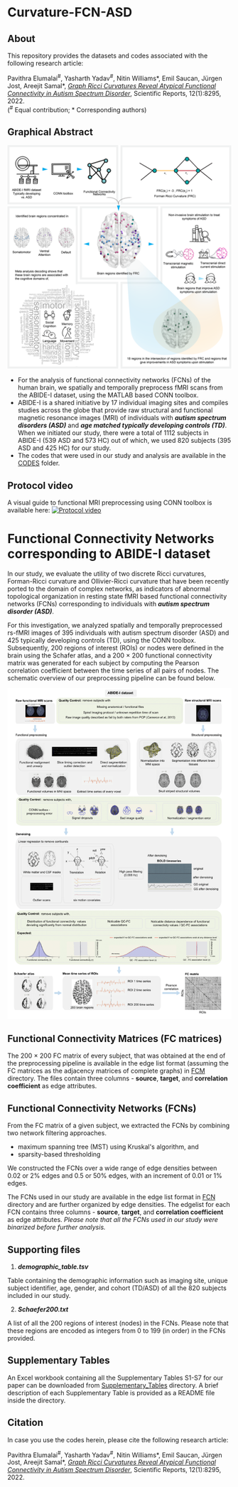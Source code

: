 # Curvature-FCN-ASD

## About
This repository provides the datasets and codes associated with the following research article:<br>

Pavithra Elumalai<sup>#</sup>, Yasharth Yadav<sup>#</sup>, Nitin Williams*, Emil Saucan, Jürgen Jost, Areejit Samal*, [<i>Graph Ricci Curvatures Reveal Atypical Functional Connectivity in Autism Spectrum Disorder</i>](https://www.nature.com/articles/s41598-022-12171-y), Scientific Reports, 12(1):8295, 2022.<br>
(<sup>#</sup> Equal contribution; * Corresponding authors)

## Graphical Abstract
![network example](https://github.com/asamallab/Curvature-FCN-ASD/blob/main/GraphicalAbstract.png)


* For the analysis of functional connectivity networks (FCNs) of the human brain, we spatially and temporally preprocess fMRI scans from the ABIDE-I dataset, using the MATLAB based CONN toolbox.
* ABIDE-I is a shared initiative by 17 individual imaging sites and compiles studies across the globe that provide raw structural and functional magnetic resonance images (MRI) of individuals with _**autism spectrum disorders (ASD)**_ and _**age matched typically developing controls (TD)**_. When we initiated our study, there were a total of 1112 subjects in ABIDE-I (539 ASD and 573 HC) out of which, we used 820 subjects (395 ASD and 425 HC) for our study. 
* The codes that were used in our study and analysis are available in the [CODES](https://github.com/asamallab/Curvature-FCN-ASD/tree/main/CODES) folder.


## Protocol video 
A visual guide to functional MRI preprocessing using CONN toolbox is available here:
[![Protocol video](https://img.youtube.com/vi/ch7-dOA-Vlo/0.jpg)](https://www.youtube.com/watch?v=ch7-dOA-Vlo)

# Functional Connectivity Networks corresponding to ABIDE-I dataset

In our study, we evaluate the utility of two discrete Ricci curvatures, Forman-Ricci curvature and Ollivier-Ricci curvature that have been recently ported to the domain of complex networks, as indicators of abnormal topological organization in resting state fMRI based functional connectivity networks (FCNs) corresponding to individuals with **_autism spectrum disorder (ASD)_**. 

For this investigation, we analyzed spatially and temporally preprocessed rs-fMRI images of 395 individuals with autism spectrum disorder (ASD) and 425 typically developing controls (TD), using the CONN toolbox. Subsequently, 200 regions of interest (ROIs) or nodes were defined in the brain using the Schafer atlas, and a 200 × 200 functional connectivity matrix was generated for each subject by computing the Pearson correlation coefficient between the time series of all pairs of nodes. The schematic overview of our preprocessing pipeline can be found below.

![schema image](https://github.com/asamallab/Curvature-FCN-ASD/blob/main/README-SchemaImage.png)

## Functional Connectivity Matrices (FC matrices)

The 200 × 200 FC matrix of every subject, that was obtained at the end of the preprocessing pipeline is available in the edge list format (assuming the FC matrices as the adjacency matrices of complete graphs) in [FCM](https://github.com/asamallab/Curvature-FCN-ASD/tree/main/FCM) directory.
The files contain three columns - **source**, **target**, and **correlation coefficient** as edge attributes.

## Functional Connectivity Networks (FCNs)

From the FC matrix of a given subject, we extracted the FCNs by combining two network filtering approaches.

* maximum spanning tree (MST) using Kruskal's algorithm, and 
* sparsity-based thresholding 

We constructed the FCNs over a wide range of edge densities between 0.02 or 2% edges and 0.5 or 50% edges, with an increment of 0.01 or 1% edges. 

The FCNs used in our study are available in the edge list format in [FCN](https://github.com/asamallab/Curvature-FCN-ASD/tree/main/FCN) directory and are further organized by edge densities.
The edgelist for each FCN contains three columns - **source**, **target**, and **correlation coefficient** as edge attributes.
_Please note that all the FCNs used in our study were binarized before further analysis._

## Supporting files

1. **_demographic_table.tsv_**

Table containing the demographic information such as imaging site, unique subject identifier, age, gender, and cohort (TD/ASD) of all the 820 subjects included in our study.

2. **_Schaefer200.txt_**

A list of all the 200 regions of interest (nodes) in the FCNs. Please note that these regions are encoded as integers from 0 to 199 (in order) in the FCNs provided.

## Supplementary Tables

An Excel workbook containing all the Supplementary Tables S1-S7 for our paper can be downloaded from [Supplementary_Tables](https://github.com/asamallab/Curvature-FCN-ASD/tree/main/Supplementary_Tables) directory. A brief description of each Supplementary Table is provided as a README file inside the directory.

## Citation
In case you use the codes herein, please cite the following research article:

Pavithra Elumalai<sup>#</sup>, Yasharth Yadav<sup>#</sup>, Nitin Williams*, Emil Saucan, Jürgen Jost, Areejit Samal*, [<i>Graph Ricci Curvatures Reveal Atypical Functional Connectivity in Autism Spectrum Disorder</i>](https://www.nature.com/articles/s41598-022-12171-y), Scientific Reports, 12(1):8295, 2022.
